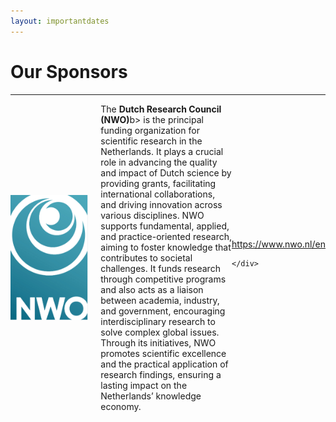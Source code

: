 ```yaml
---
layout: importantdates
---
```



<h1 class="display-4" style="text-align: left;">
	Our Sponsors
</h1>
<hr>

<div style="display: flex; align-items: center;">
    <img src="/assets/images/NWO.png" alt="" width="200" height="200" style="margin-right: 20px;">  
    <div>
        The <b>Dutch Research Council (NWO)</b>b> is the principal funding organization for scientific research in the Netherlands. It plays a crucial role in advancing the quality and impact of Dutch science by providing grants, facilitating international collaborations, and driving innovation across various disciplines. NWO supports fundamental, applied, and practice-oriented research, aiming to foster knowledge that contributes to societal challenges. It funds research through competitive programs and also acts as a liaison between academia, industry, and government, encouraging interdisciplinary research to solve complex global issues. Through its initiatives, NWO promotes scientific excellence and the practical application of research findings, ensuring a lasting impact on the Netherlands’ knowledge economy.
    </div>
  <div>
    <a href="https://www.nwo.nl/en" target="_blank">https://www.nwo.nl/en</a>
    

    </div>
</div>

